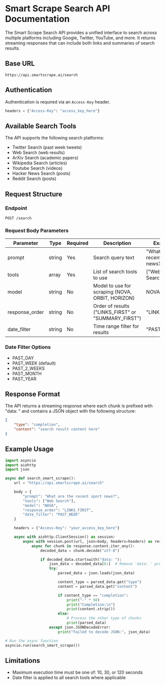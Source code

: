 # Smart Scrape Search API Documentation

The Smart Scrape Search API provides a unified interface to search across multiple platforms including Google, Twitter, YouTube, and more. It returns streaming responses that can include both links and summaries of search results.

## Base URL

```
https://api.smartscrape.ai/search
```

## Authentication

Authentication is required via an `Access-Key` header.

```python
headers = {"Access-Key": "access_key_here"}
```

## Available Search Tools

The API supports the following search platforms:

-   Twitter Search (past week tweets)
-   Web Search (web results)
-   ArXiv Search (academic papers)
-   Wikipedia Search (articles)
-   Youtube Search (videos)
-   Hacker News Search (posts)
-   Reddit Search (posts)

## Request Structure

### Endpoint

```
POST /search
```

### Request Body Parameters

| Parameter      | Type   | Required | Description                                         | Example                           |
| -------------- | ------ | -------- | --------------------------------------------------- | --------------------------------- |
| prompt         | string | Yes      | Search query text                                   | "What are the recent sport news?" |
| tools          | array  | Yes      | List of search tools to use                         | ["Web Search"]                    |
| model          | string | No       | Model to use for scraping (NOVA, ORBIT, HORIZON)    | NOVA                              |
| response_order | string | No       | Order of results ("LINKS_FIRST" or "SUMMARY_FIRST") | "LINKS_FIRST"                     |
| date_filter    | string | No       | Time range filter for results                       | "PAST_WEEK"                       |

### Date Filter Options

-   PAST_DAY
-   PAST_WEEK (default)
-   PAST_2_WEEKS
-   PAST_MONTH
-   PAST_YEAR

## Response Format

The API returns a streaming response where each chunk is prefixed with "data: " and contains a JSON object with the following structure:

```json
{
    "type": "completion",
    "content": "search result content here"
}
```

## Example Usage

```python
import asyncio
import aiohttp
import json

async def search_smart_scrape():
    url = "https://api.smartscrape.ai/search"

    body = {
        "prompt": "What are the recent sport news?",
        "tools": ["Web Search"],
        "model": "NOVA",
        "response_order": "LINKS_FIRST",
        "date_filter": "PAST_WEEK"
    }

    headers = {"Access-Key": "your_access_key_here"}

    async with aiohttp.ClientSession() as session:
        async with session.post(url, json=body, headers=headers) as response:
            async for chunk in response.content.iter_any():
                decoded_data = chunk.decode("utf-8")

                if decoded_data.startswith("data: "):
                    json_data = decoded_data[6:]  # Remove 'data: ' prefix
                    try:
                        parsed_data = json.loads(json_data)

                        content_type = parsed_data.get("type")
                        content = parsed_data.get("content")

                        if content_type == "completion":
                            print("-" * 50)
                            print("Completion:\n")
                            print(content.strip())
                        else:
                            # Process the other type of chunks
                            print(parsed_data)
                    except json.JSONDecodeError:
                        print("Failed to decode JSON:", json_data)

# Run the async function
asyncio.run(search_smart_scrape())
```

## Limitations

-   Maximum execution time must be one of: 10, 30, or 120 seconds
-   Date filter is applied to all search tools where applicable
